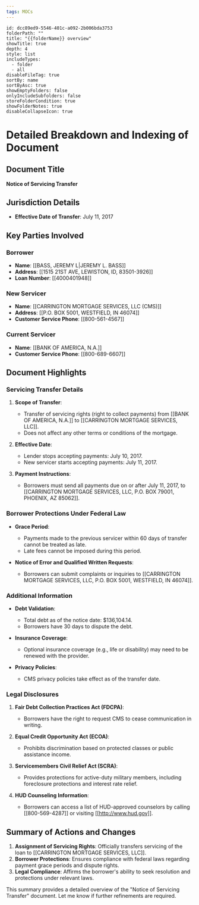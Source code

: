 ```yaml
---
tags: MOCs
---
```

```folder-overview
id: dcc89ed9-5546-401c-a092-2b006bda3753
folderPath: ""
title: "{{folderName}} overview"
showTitle: true
depth: 4
style: list
includeTypes:
  - folder
  - all
disableFileTag: true
sortBy: name
sortByAsc: true
showEmptyFolders: false
onlyIncludeSubfolders: false
storeFolderCondition: true
showFolderNotes: true
disableCollapseIcon: true
```

# Detailed Breakdown and Indexing of Document

## Document Title
**Notice of Servicing Transfer**

## Jurisdiction Details
- **Effective Date of Transfer**: July 11, 2017

## Key Parties Involved
### Borrower
- **Name**: [[BASS, JEREMY L|JEREMY L. BASS]]
- **Address**: [[1515 21ST AVE, LEWISTON, ID, 83501-3926]]
- **Loan Number**: [[4000401948]]

### New Servicer
- **Name**: [[CARRINGTON MORTGAGE SERVICES, LLC (CMS)]]
- **Address**: [[P.O. BOX 5001, WESTFIELD, IN 46074]]
- **Customer Service Phone**: [[800-561-4567]]

### Current Servicer
- **Name**: [[BANK OF AMERICA, N.A.]]
- **Customer Service Phone**: [[800-689-6607]]

## Document Highlights

### Servicing Transfer Details
1. **Scope of Transfer**:
   - Transfer of servicing rights (right to collect payments) from [[BANK OF AMERICA, N.A.]] to [[CARRINGTON MORTGAGE SERVICES, LLC]].
   - Does not affect any other terms or conditions of the mortgage.

2. **Effective Date**:
   - Lender stops accepting payments: July 10, 2017.
   - New servicer starts accepting payments: July 11, 2017.

3. **Payment Instructions**:
   - Borrowers must send all payments due on or after July 11, 2017, to [[CARRINGTON MORTGAGE SERVICES, LLC, P.O. BOX 79001, PHOENIX, AZ 85062]].

### Borrower Protections Under Federal Law
- **Grace Period**:
   - Payments made to the previous servicer within 60 days of transfer cannot be treated as late.
   - Late fees cannot be imposed during this period.

- **Notice of Error and Qualified Written Requests**:
   - Borrowers can submit complaints or inquiries to [[CARRINGTON MORTGAGE SERVICES, LLC, P.O. BOX 5001, WESTFIELD, IN 46074]].

### Additional Information
- **Debt Validation**:
   - Total debt as of the notice date: $136,104.14.
   - Borrowers have 30 days to dispute the debt.

- **Insurance Coverage**:
   - Optional insurance coverage (e.g., life or disability) may need to be renewed with the provider.

- **Privacy Policies**:
   - CMS privacy policies take effect as of the transfer date.

### Legal Disclosures
1. **Fair Debt Collection Practices Act (FDCPA)**:
   - Borrowers have the right to request CMS to cease communication in writing.

2. **Equal Credit Opportunity Act (ECOA)**:
   - Prohibits discrimination based on protected classes or public assistance income.

3. **Servicemembers Civil Relief Act (SCRA)**:
   - Provides protections for active-duty military members, including foreclosure protections and interest rate relief.

4. **HUD Counseling Information**:
   - Borrowers can access a list of HUD-approved counselors by calling [[800-569-4287]] or visiting [[http://www.hud.gov]].

## Summary of Actions and Changes
1. **Assignment of Servicing Rights**: Officially transfers servicing of the loan to [[CARRINGTON MORTGAGE SERVICES, LLC]].
2. **Borrower Protections**: Ensures compliance with federal laws regarding payment grace periods and dispute rights.
3. **Legal Compliance**: Affirms the borrower's ability to seek resolution and protections under relevant laws.

This summary provides a detailed overview of the "Notice of Servicing Transfer" document. Let me know if further refinements are required.

